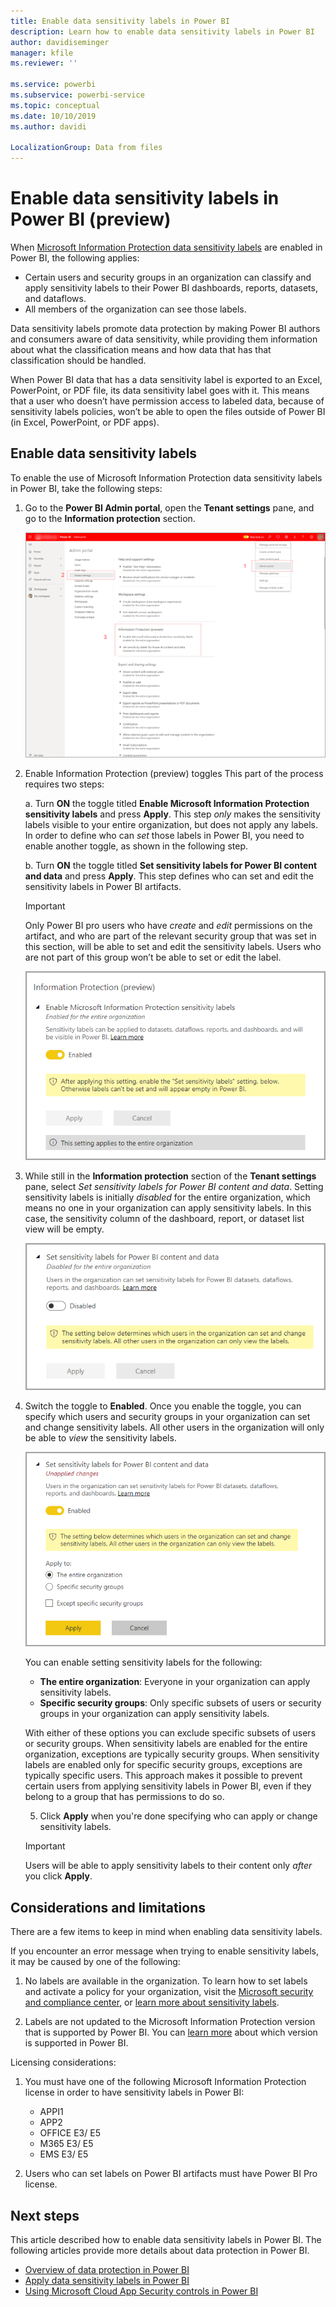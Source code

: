 ```yaml
---
title: Enable data sensitivity labels in Power BI
description: Learn how to enable data sensitivity labels in Power BI
author: davidiseminger
manager: kfile
ms.reviewer: ''

ms.service: powerbi
ms.subservice: powerbi-service
ms.topic: conceptual
ms.date: 10/10/2019
ms.author: davidi

LocalizationGroup: Data from files
---
```

# Enable data sensitivity labels in Power BI (preview)

When [Microsoft Information Protection data sensitivity labels](https://docs.microsoft.com/microsoft-365/compliance/sensitivity-labels) are enabled in Power BI, the following applies:

* Certain users and security groups in an organization can classify and apply sensitivity labels to their Power BI dashboards, reports, datasets, and dataflows.
* All members of the organization can see those labels.

Data sensitivity labels promote data protection by making Power BI authors and consumers aware of data sensitivity, while providing them information about what the classification means and how data that has that classification should be handled.

When Power BI data that has a data sensitivity label is exported to an Excel, PowerPoint, or PDF file, its data sensitivity label goes with it. This means that a user who doesn’t have permission access to labeled data, because of sensitivity labels policies, won’t be able to open the files outside of Power BI (in Excel, PowerPoint, or PDF apps). 

## Enable data sensitivity labels

To enable the use of Microsoft Information Protection data sensitivity labels in Power BI, take the following steps:

1.  Go to the **Power BI Admin portal**, open the **Tenant settings** pane, and go to the **Information protection** section.

    ![Power BI admin portal](media/service-security-enable-data-sensitivity-labels/enable-data-sensitivity-labels-01.png)

2.  Enable Information Protection (preview) toggles
    This part of the process requires two steps:

    a. Turn **ON** the toggle titled **Enable Microsoft Information Protection sensitivity labels** and press **Apply**.
    This step *only* makes the sensitivity labels visible to your entire organization, but does not apply any labels.
    In order to define who can *set* those labels in Power BI, you need to enable another toggle, as shown in the following step.

    b. Turn **ON** the toggle titled **Set sensitivity labels for Power BI content and data** and press **Apply**.
    This step defines who can set and edit the sensitivity labels in Power BI artifacts. 

    > [!IMPORTANT]
    > Only Power BI pro users who have *create* and *edit* permissions on the artifact, and who are part of the relevant security group that was set in this section, will be able to set and edit the sensitivity labels. Users who are not part of this group won’t be able to set or edit the label. 

    ![Turn on sensitivity labels](media/service-security-enable-data-sensitivity-labels/enable-data-sensitivity-labels-02.png)

3.	While still in the **Information protection** section of the **Tenant settings** pane, select *Set sensitivity labels for Power BI content and data*. Setting sensitivity labels is initially *disabled* for the entire organization, which means no one in your organization can apply sensitivity labels. In this case, the sensitivity column of the dashboard, report, or dataset list view will be empty.

    ![Enable sensitivity labels](media/service-security-enable-data-sensitivity-labels/enable-data-sensitivity-labels-03.png)

4.	Switch the toggle to **Enabled**. Once you enable the toggle, you can specify which users and security groups in your organization can set and change sensitivity labels. All other users in the organization will only be able to *view* the sensitivity labels.

    ![Set permissions for setting sensitivity labels](media/service-security-enable-data-sensitivity-labels/enable-data-sensitivity-labels-04.png)

    You can enable setting sensitivity labels for the following:

    * **The entire organization**: Everyone in your organization can apply sensitivity labels.
    * **Specific security groups**: Only specific subsets of users or security groups in your organization can apply sensitivity labels.

    With either of these options you can exclude specific subsets of users or security groups. When sensitivity labels are enabled for the entire organization, exceptions are typically security groups. When sensitivity labels are enabled only for specific security groups, exceptions are typically specific users. This approach makes it possible to prevent certain users from applying sensitivity labels in Power BI, even if they belong to a group that has permissions to do so.

    5.	Click **Apply** when you're done specifying who can apply or change sensitivity labels.

    > [!IMPORTANT]
    > Users will be able to apply sensitivity labels to their content only *after* you click **Apply**.

## Considerations and limitations

There are a few items to keep in mind when enabling data sensitivity labels. 

If you encounter an error message when trying to enable sensitivity labels, it may be caused by one of the following:

1.  No labels are available in the organization. To learn how to set labels and activate a policy for your organization, visit the [Microsoft security and compliance center](https://sip.protection.office.com/sensitivity?flight=EnableMIPLabels), or [learn more about sensitivity labels](https://docs.microsoft.com/Office365/SecurityCompliance/sensitivity-labels).

2.	Labels are not updated to the Microsoft Information Protection version that is supported by Power BI. You can [learn more](https://docs.microsoft.com/azure/information-protection/configure-policy-migrate-labels) about which version is supported in Power BI.

Licensing considerations:

1.	You must have one of the following Microsoft Information Protection license in order to have sensitivity labels in Power BI:
    * APPI1
    * APP2
    * OFFICE E3/ E5
    * M365 E3/ E5
    * EMS E3/ E5

2.	Users who can set labels on Power BI artifacts must have Power BI Pro license. 


## Next steps

This article described how to enable data sensitivity labels in Power BI. The following articles provide more details about data protection in Power BI. 

* [Overview of data protection in Power BI](service-security-data-protection-overview.md)
* [Apply data sensitivity labels in Power BI](service-security-apply-data-sensitivity-labels.md)
* [Using Microsoft Cloud App Security controls in Power BI](service-security-using-microsoft-cloud-app-security-controls.md)